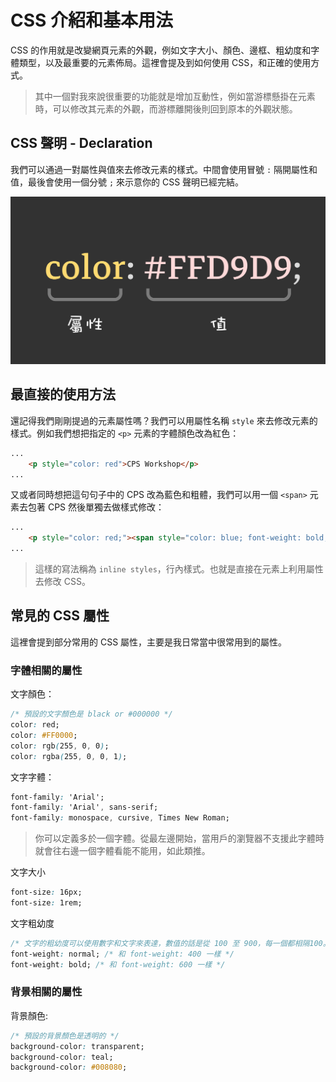 # CSS 介紹和基本用法

CSS 的作用就是改變網頁元素的外觀，例如文字大小、顏色、邊框、粗幼度和字體類型，以及最重要的元素佈局。這裡會提及到如何使用 CSS，和正確的使用方式。

> 其中一個對我來說很重要的功能就是增加互動性，例如當游標懸掛在元素時，可以修改其元素的外觀，而游標離開後則回到原本的外觀狀態。

## CSS 聲明 - Declaration

我們可以通過一對屬性與值來去修改元素的樣式。中間會使用冒號 `:` 隔開屬性和值，最後會使用一個分號 `;` 來示意你的 CSS 聲明已經完結。

![css-declaration](./resources/css-declaration.png)

## 最直接的使用方法

還記得我們剛剛提過的元素屬性嗎？我們可以用屬性名稱 `style` 來去修改元素的樣式。例如我們想把指定的 `<p>` 元素的字體顏色改為紅色：

```html
...
    <p style="color: red">CPS Workshop</p>
...
```

又或者同時想把這句句子中的 CPS 改為藍色和粗體，我們可以用一個 `<span>` 元素去包著 CPS 然後單獨去做樣式修改：

```html
...
    <p style="color: red;"><span style="color: blue; font-weight: bold;">CPS</span> Workshop</p>
...
```

> 這樣的寫法稱為 `inline styles`，行內樣式。也就是直接在元素上利用屬性去修改 CSS。

## 常見的 CSS 屬性

這裡會提到部分常用的 CSS 屬性，主要是我日常當中很常用到的屬性。

### 字體相關的屬性

文字顏色：
```css
/* 預設的文字顏色是 black or #000000 */
color: red;
color: #FF0000;
color: rgb(255, 0, 0);
color: rgba(255, 0, 0, 1);
```

文字字體：
```css
font-family: 'Arial';
font-family: 'Arial', sans-serif;
font-family: monospace, cursive, Times New Roman;
```

> 你可以定義多於一個字體。從最左邊開始，當用戶的瀏覽器不支援此字體時就會往右邊一個字體看能不能用，如此類推。

文字大小
```css
font-size: 16px;
font-size: 1rem;
```

文字粗幼度
```css
/* 文字的粗幼度可以使用數字和文字來表達，數值的話是從 100 至 900，每一個都相隔100。 */
font-weight: normal; /* 和 font-weight: 400 一樣 */
font-weight: bold; /* 和 font-weight: 600 一樣 */
```

### 背景相關的屬性

背景顏色:
```css
/* 預設的背景顏色是透明的 */
background-color: transparent;
background-color: teal;
background-color: #008080;
```